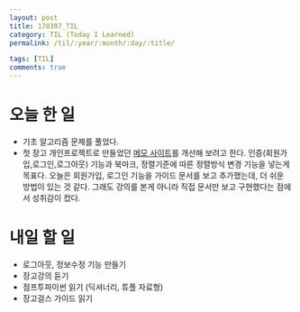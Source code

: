 ```yaml
---
layout: post
title: 170307_TIL
category: TIL (Today I Learned)
permalink: /til/:year/:month/:day/:title/

tags: [TIL]
comments: true
---
```

# 오늘 한 일
- 기초 알고리즘 문제를 풀었다.
- 첫 장고 개인프로젝트로 만들었던 [메모 사이트](http://siwabada.pythonanywhere.com/)를 개선해 보려고 한다. 인증(회원가입,로그인,로그아웃) 기능과 북마크, 정렬기준에 따른 정렬방식 변경 기능을 넣는게 목표다. 오늘은 회원가입, 로그인 기능을 가이드 문서를 보고 추가했는데, 더 쉬운 방법이 있는 것 같다. 그래도 강의를 본게 아니라 직접 문서만 보고 구현했다는 점에서 성취감이 컸다.

# 내일 할 일
- 로그아웃, 정보수정 기능 만들기 
- 장고강의 듣기
- 점프투파이썬 읽기 (딕셔너리, 튜플 자료형)
- 장고걸스 가이드 읽기
